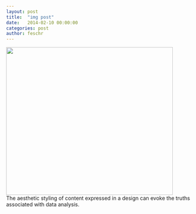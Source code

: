 ```yaml
---
layout: post
title:  "img post"
date:   2014-02-10 00:00:00
categories: post
author: feschr
---
```

<img src="http://25.media.tumblr.com/1a5bc96a7a8f68e25db997e5f74a9bb6/tumblr_mlvwe5HROI1rhjlbxo5_1280.jpg" height="400" width="450"/>

<div class="nostyle">The aesthetic styling of content expressed in a design can evoke the truths associated with data analysis.</div>




